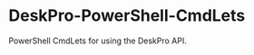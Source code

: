 DeskPro-PowerShell-CmdLets
==========================

PowerShell CmdLets for using the DeskPro API.
